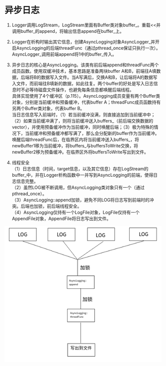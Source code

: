 # 异步日志
1. Logger调用LogStream，LogStream里面有Buffer类对象buffer_。重载<<并调用buffer_的append，将输出信息append在buffer_上。
2. Logger在析构时输出其它信息，创建AsyncLogging对象AsyncLogger_并开启AsyncLogging的后端threadFunc（通过pthread_once保证只执行一次）。AsyncLogger_调用前端append将1中的buffer_传入。
3. 异步日志的核心是AsyncLogging。该类有前后端append和threadFunc两个成员函数。使用双缓冲技术，基本思路是准备两块buffer A和B，前端往A填数据，后端将B的数据写入文件。当A写满后，交换A和B，让后端将A的数据写入文件，而前端往B填新的数据，如此往复。两个buffer的好处是写入日志信息时不必等待磁盘文件操作，也避免每条信息都唤醒后端线程。  
具体实现使用了4个缓冲区（p.115）。AsyncLogging成员变量有两个Buffer类对象，分别是当前缓冲和预备缓冲，代表buffer A；threadFunc成员函数持有另两个Buffer类对象，代表buffer B。  
当日志信息写入前端时，（1）若当前缓冲没满，则直接追加到当前缓冲中；（2）如果当前缓冲满了，则将当前缓冲送入buffers_（前后端交换数据的vector），并使用预备缓冲作为当前缓冲，同时唤醒后端；（3）极为特殊的情况下，当前缓冲和预备缓冲都写满了，那么会分配新的buffer作为当前缓冲。  
唤醒后端threadFunc后，在临界区内将当前缓冲送入buffers_，将newBuffer1移为当前缓冲，将buffers_与buffersToWrite交换，将newBuffer2移为预备缓冲。在临界区外将buffersToWrite写出到文件。

4. 线程安全  
 （1）日志信息（时间，target信息，以及其它信息）存在LogStream的buffer_中，并在Logger析构函数中一并写到AsyncLogging的前端，使得日志信息完整。  
 （2）虽然LOG被不断调用，但AsyncLogging类对象只有一个（通过pthread_once）。  
 （3）AsyncLogging::append加锁，避免不同LOG将日志写到前端时的冲突。后端也加锁，前后端线程安全。  
 （4）AsyncLogging仅持有一个LogFile对象，LogFile仅持有一个AppendFile对象，AppendFile将日志写出到文件。

 ![异步日志](https://github.com/bizvex/Asdf/blob/master/introduction/%E5%BC%82%E6%AD%A5%E6%97%A5%E5%BF%97.png)
